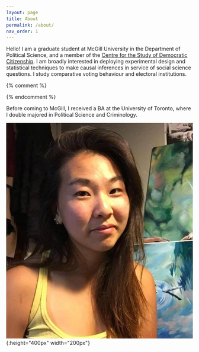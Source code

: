 ```yaml
---
layout: page
title: About
permalink: /about/
nav_order: 1
---
```





Hello! I am a graduate student at McGill University in the Department of Political Science, and a member of the [Centre for the Study of Democratic Citizenship](https://csdc-cecd.ca/). I am broadly interested in deploying experimental design and statistical techniques to make causal inferences in service of social science questions. I study comparative voting behaviour and electoral institutions.

{% comment %} 
  
{% endcomment %}

Before coming to McGill, I received a BA at the University of Toronto, where I double majored in Political Science and Criminology.

![profile-picture](/images/PF.jpg){:height="400px" width="200px"}
